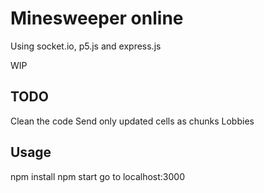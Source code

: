 # Minesweeper online

Using socket.io, p5.js and express.js

WIP

## TODO
Clean the code
Send only updated cells as chunks
Lobbies

## Usage
npm install
npm start
go to localhost:3000